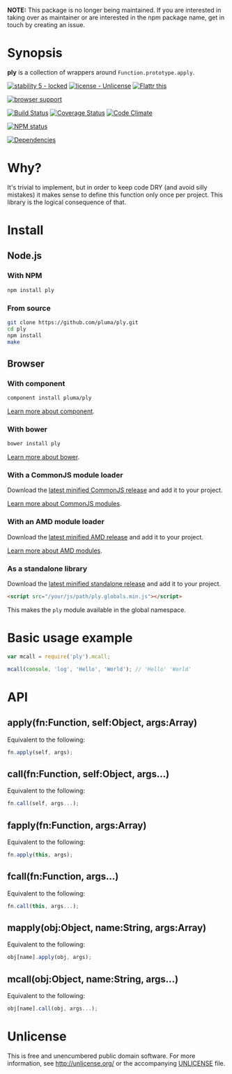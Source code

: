 **NOTE:** This package is no longer being maintained. If you are interested in taking over as maintainer or are interested in the npm package name, get in touch by creating an issue.

# Synopsis

**ply** is a collection of wrappers around `Function.prototype.apply`.

[![stability 5 - locked](http://b.repl.ca/v1/stability-5_--_locked-blue.png)](http://nodejs.org/api/documentation.html#documentation_stability_index) [![license - Unlicense](http://b.repl.ca/v1/license-Unlicense-lightgrey.png)](http://unlicense.org/) [![Flattr this](https://api.flattr.com/button/flattr-badge-large.png)](https://flattr.com/submit/auto?user_id=pluma&url=https://github.com/pluma/ply)

[![browser support](https://ci.testling.com/pluma/ply.png)](https://ci.testling.com/pluma/ply)

[![Build Status](https://travis-ci.org/pluma/ply.png?branch=master)](https://travis-ci.org/pluma/ply) [![Coverage Status](https://coveralls.io/repos/pluma/ply/badge.png?branch=master)](https://coveralls.io/r/pluma/ply?branch=master) [![Code Climate](https://codeclimate.com/github/pluma/ply.png)](https://codeclimate.com/github/pluma/ply)

[![NPM status](https://nodei.co/npm/ply.png?compact=true)](https://npmjs.org/package/ply)

[![Dependencies](https://david-dm.org/pluma/ply.png?theme=shields.io)](https://david-dm.org/pluma/ply)

# Why?

It's trivial to implement, but in order to keep code DRY (and avoid silly mistakes) it makes sense to define this function only once per project. This library is the logical consequence of that.

# Install

## Node.js

### With NPM

```sh
npm install ply
```

### From source

```sh
git clone https://github.com/pluma/ply.git
cd ply
npm install
make
```

## Browser

### With component

```sh
component install pluma/ply
```

[Learn more about component](https://github.com/component/component).

### With bower

```sh
bower install ply
```

[Learn more about bower](https://github.com/twitter/bower).

### With a CommonJS module loader

Download the [latest minified CommonJS release](https://raw.github.com/pluma/ply/master/dist/ply.min.js) and add it to your project.

[Learn more about CommonJS modules](http://wiki.commonjs.org/wiki/Modules/1.1).

### With an AMD module loader

Download the [latest minified AMD release](https://raw.github.com/pluma/ply/master/dist/ply.amd.min.js) and add it to your project.

[Learn more about AMD modules](http://requirejs.org/docs/whyamd.html).

### As a standalone library

Download the [latest minified standalone release](https://raw.github.com/pluma/ply/master/dist/ply.globals.min.js) and add it to your project.

```html
<script src="/your/js/path/ply.globals.min.js"></script>
```

This makes the `ply` module available in the global namespace.

# Basic usage example

```javascript
var mcall = require('ply').mcall;

mcall(console, 'log', 'Hello', 'World'); // 'Hello' 'World'
```

# API

## apply(fn:Function, self:Object, args:Array)

Equivalent to the following:

```javascript
fn.apply(self, args);
```

## call(fn:Function, self:Object, args...)

Equivalent to the following:

```javascript
fn.call(self, args...);
```

## fapply(fn:Function, args:Array)

Equivalent to the following:

```javascript
fn.apply(this, args);
```

## fcall(fn:Function, args...)

Equivalent to the following:

```javascript
fn.call(this, args...);
```

## mapply(obj:Object, name:String, args:Array)

Equivalent to the following:

```javascript
obj[name].apply(obj, args);
```

## mcall(obj:Object, name:String, args...)

Equivalent to the following:

```javascript
obj[name].call(obj, args...);
```

# Unlicense

This is free and unencumbered public domain software. For more information, see http://unlicense.org/ or the accompanying [UNLICENSE](https://github.com/pluma/ply/blob/master/UNLICENSE) file.
